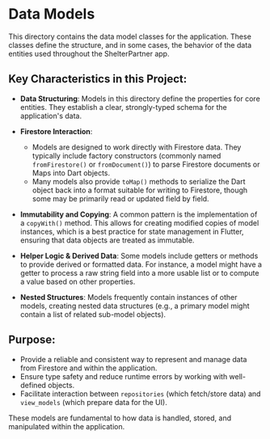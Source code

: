 # Data Models

This directory contains the data model classes for the application. These classes define the structure, and in some cases, the behavior of the data entities used throughout the ShelterPartner app.

## Key Characteristics in this Project:

-   **Data Structuring**: Models in this directory define the properties for core entities. They establish a clear, strongly-typed schema for the application's data.

-   **Firestore Interaction**:
    -   Models are designed to work directly with Firestore data. They typically include factory constructors (commonly named `fromFirestore()` or `fromDocument()`) to parse Firestore documents or Maps into Dart objects.
    -   Many models also provide `toMap()` methods to serialize the Dart object back into a format suitable for writing to Firestore, though some may be primarily read or updated field by field.

-   **Immutability and Copying**: A common pattern is the implementation of a `copyWith()` method. This allows for creating modified copies of model instances, which is a best practice for state management in Flutter, ensuring that data objects are treated as immutable.

-   **Helper Logic & Derived Data**: Some models include getters or methods to provide derived or formatted data. For instance, a model might have a getter to process a raw string field into a more usable list or to compute a value based on other properties.

-   **Nested Structures**: Models frequently contain instances of other models, creating nested data structures (e.g., a primary model might contain a list of related sub-model objects).

## Purpose:

-   Provide a reliable and consistent way to represent and manage data from Firestore and within the application.
-   Ensure type safety and reduce runtime errors by working with well-defined objects.
-   Facilitate interaction between `repositories` (which fetch/store data) and `view_models` (which prepare data for the UI).

These models are fundamental to how data is handled, stored, and manipulated within the application.